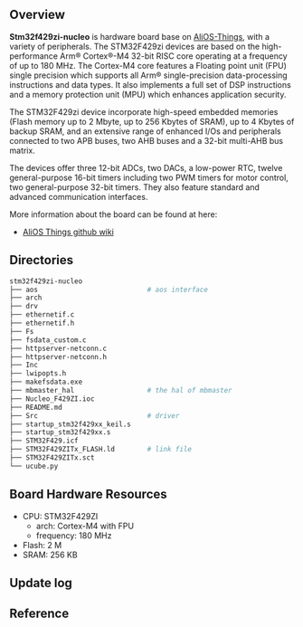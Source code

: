 ## Overview

**Stm32f429zi-nucleo** is hardware board base on [AliOS-Things](https://github.com/alibaba/AliOS-Things), with a variety of peripherals. The STM32F429zi devices are based on the high-performance Arm® Cortex®-M4 32-bit RISC core operating at a frequency of up to 180 MHz. The Cortex-M4 core features a Floating point unit (FPU) single precision which supports all Arm® single-precision data-processing instructions and data types. It also implements a full set of DSP instructions and a memory protection unit (MPU) which enhances application security.

The STM32F429zi device incorporate high-speed embedded memories (Flash memory up to 2 Mbyte, up to 256 Kbytes of SRAM), up to 4 Kbytes of backup SRAM, and an extensive range of enhanced I/Os and peripherals connected to two APB buses, two AHB buses and a 32-bit multi-AHB bus matrix.

The devices offer three 12-bit ADCs, two DACs, a low-power RTC, twelve general-purpose 16-bit timers including two PWM timers for motor control, two general-purpose 32-bit timers. They also feature standard and advanced communication interfaces.

More information about the board can be found at here:

- [AliOS Things github wiki](https://github.com/alibaba/AliOS-Things/wiki)

## Directories

```sh
stm32f429zi-nucleo
├── aos                           # aos interface
├── arch
├── drv
├── ethernetif.c
├── ethernetif.h
├── Fs
├── fsdata_custom.c
├── httpserver-netconn.c
├── httpserver-netconn.h
├── Inc
├── lwipopts.h
├── makefsdata.exe
├── mbmaster_hal                  # the hal of mbmaster
├── Nucleo_F429ZI.ioc
├── README.md
├── Src                           # driver
├── startup_stm32f429xx_keil.s
├── startup_stm32f429xx.s
├── STM32F429.icf
├── STM32F429ZITx_FLASH.ld        # link file
├── STM32F429ZITx.sct
└── ucube.py

```

## Board Hardware Resources

* CPU: STM32F429ZI
    * arch: Cortex-M4 with FPU
    * frequency: 180 MHz
* Flash: 2 M
* SRAM: 256 KB

## Update log

## Reference

